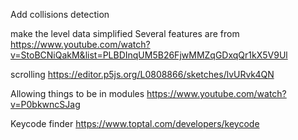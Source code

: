 Add collisions detection 

make the level data simplified 
Several features are from
https://www.youtube.com/watch?v=StoBCNiQakM&list=PLBDInqUM5B26FjwMMZqGDxqQr1kX5V9Ul

scrolling
https://editor.p5js.org/L0808866/sketches/lvURvk4QN

Allowing things to be in modules
https://www.youtube.com/watch?v=P0bkwncSJag

Keycode finder
https://www.toptal.com/developers/keycode